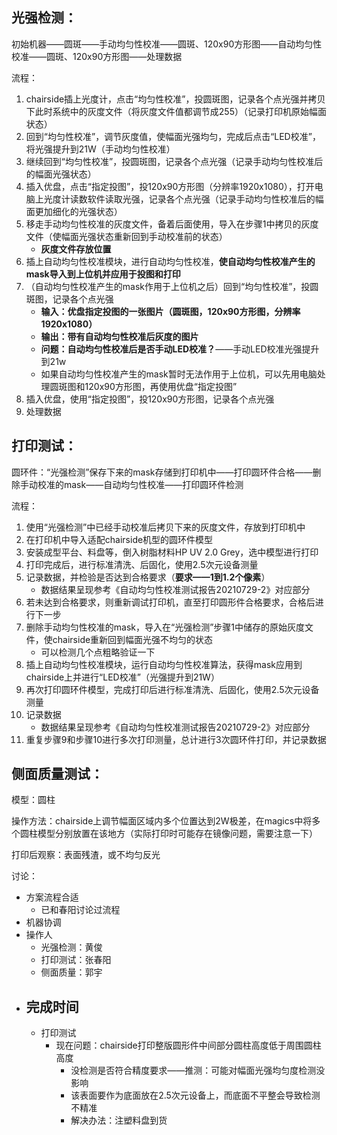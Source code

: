 ## **光强检测：**

初始机器——圆斑——手动均匀性校准——圆斑、120x90方形图——自动均匀性校准——圆斑、120x90方形图——处理数据

流程：

1. chairside插上光度计，点击“均匀性校准”，投圆斑图，记录各个点光强并拷贝下此时系统中的灰度文件（将灰度文件值都调节成255）（记录打印机原始幅面状态）
2. 回到“均匀性校准”，调节灰度值，使幅面光强均匀，完成后点击“LED校准”，将光强提升到21W（手动均匀性校准）
3. 继续回到“均匀性校准”，投圆斑图，记录各个点光强（记录手动均匀性校准后的幅面光强状态）
4. 插入优盘，点击“指定投图”，投120x90方形图（分辨率1920x1080），打开电脑上光度计读数软件读取光强，记录各个点光强（记录手动均匀性校准后的幅面更加细化的光强状态）
5. 移走手动均匀性校准的灰度文件，备着后面使用，导入在步骤1中拷贝的灰度文件（使幅面光强状态重新回到手动校准前的状态）
   - **灰度文件存放位置**
6. 插上自动均匀性校准模块，进行自动均匀性校准，**使自动均匀性校准产生的mask导入到上位机并应用于投图和打印**
7. （自动均匀性校准产生的mask作用于上位机之后）回到“均匀性校准”，投圆斑图，记录各个点光强
   - **输入：优盘指定投图的一张图片（圆斑图，120x90方形图，分辨率1920x1080）**
   - **输出：带有自动均匀性校准后灰度的图片**
   - **问题：自动均匀性校准后是否手动LED校准？**——手动LED校准光强提升到21w
   - 如果自动均匀性校准产生的mask暂时无法作用于上位机，可以先用电脑处理圆斑图和120x90方形图，再使用优盘“指定投图”
8. 插入优盘，使用“指定投图”，投120x90方形图，记录各个点光强
9. 处理数据



## 打印测试：

圆环件：“光强检测”保存下来的mask存储到打印机中——打印圆环件合格——删除手动校准的mask——自动均匀性校准——打印圆环件检测

流程：

1. 使用“光强检测”中已经手动校准后拷贝下来的灰度文件，存放到打印机中
2. 在打印机中导入适配chairside机型的圆环件模型
3. 安装成型平台、料盘等，倒入树脂材料HP UV 2.0 Grey，选中模型进行打印
4. 打印完成后，进行标准清洗、后固化，使用2.5次元设备测量
5. 记录数据，并检验是否达到合格要求（**要求——1到1.2个像素**）
   - 数据结果呈现参考《自动均匀性校准测试报告20210729-2》对应部分
6. 若未达到合格要求，则重新调试打印机，直至打印圆形件合格要求，合格后进行下一步
7. 删除手动均匀性校准的mask，导入在“光强检测”步骤1中储存的原始灰度文件，使chairside重新回到幅面光强不均匀的状态
   - 可以检测几个点粗略验证一下
8. 插上自动均匀性校准模块，运行自动均匀性校准算法，获得mask应用到chairside上并进行“LED校准”（光强提升到21W）
9. 再次打印圆环件模型，完成打印后进行标准清洗、后固化，使用2.5次元设备测量
10. 记录数据
    - 数据结果呈现参考《自动均匀性校准测试报告20210729-2》对应部分
11. 重复步骤9和步骤10进行多次打印测量，总计进行3次圆环件打印，并记录数据



## 侧面质量测试：

模型：圆柱

操作方法：chairside上调节幅面区域内多个位置达到2W极差，在magics中将多个圆柱模型分别放置在该地方（实际打印时可能存在镜像问题，需要注意一下）

打印后观察：表面残渣，或不均匀反光





讨论：

- 方案流程合适
  - 已和春阳讨论过流程
- 机器协调
- 操作人
  - 光强检测：黄俊
  - 打印测试：张春阳
  - 侧面质量：郭宇
- 完成时间
  - 
  - 打印测试
    - 现在问题：chairside打印整版圆形件中间部分圆柱高度低于周围圆柱高度
      - 没检测是否符合精度要求——推测：可能对幅面光强均匀度检测没影响
      - 该表面要作为底面放在2.5次元设备上，而底面不平整会导致检测不精准
      - 解决办法：注塑料盘到货